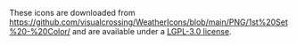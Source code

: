 These icons are downloaded from https://github.com/visualcrossing/WeatherIcons/blob/main/PNG/1st%20Set%20-%20Color/ and are available under a [LGPL-3.0 license](https://github.com/visualcrossing/WeatherIcons/blob/main/LICENSE).